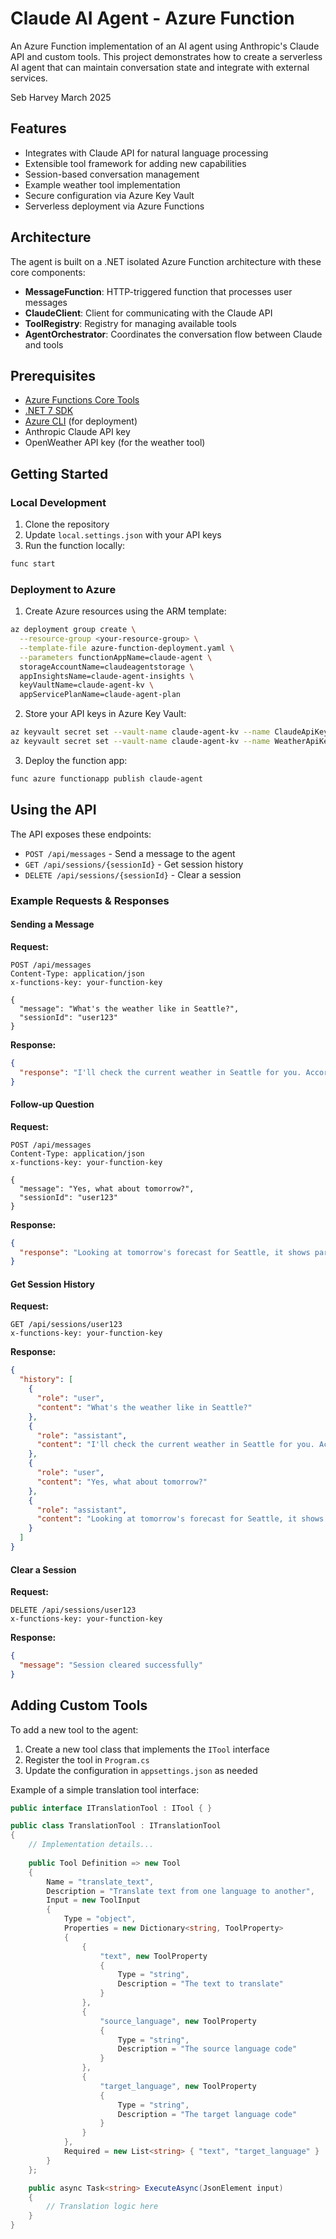 # Claude AI Agent - Azure Function

An Azure Function implementation of an AI agent using Anthropic's Claude API and custom tools. This project demonstrates how to create a serverless AI agent that can maintain conversation state and integrate with external services.

Seb Harvey 
March 2025

## Features

- Integrates with Claude API for natural language processing
- Extensible tool framework for adding new capabilities
- Session-based conversation management
- Example weather tool implementation
- Secure configuration via Azure Key Vault
- Serverless deployment via Azure Functions

## Architecture

The agent is built on a .NET isolated Azure Function architecture with these core components:

- **MessageFunction**: HTTP-triggered function that processes user messages
- **ClaudeClient**: Client for communicating with the Claude API
- **ToolRegistry**: Registry for managing available tools
- **AgentOrchestrator**: Coordinates the conversation flow between Claude and tools

## Prerequisites

- [Azure Functions Core Tools](https://docs.microsoft.com/en-us/azure/azure-functions/functions-run-local)
- [.NET 7 SDK](https://dotnet.microsoft.com/download/dotnet/7.0)
- [Azure CLI](https://docs.microsoft.com/en-us/cli/azure/install-azure-cli) (for deployment)
- Anthropic Claude API key
- OpenWeather API key (for the weather tool)

## Getting Started

### Local Development

1. Clone the repository
2. Update `local.settings.json` with your API keys
3. Run the function locally:

```bash
func start
```

### Deployment to Azure

1. Create Azure resources using the ARM template:

```bash
az deployment group create \
  --resource-group <your-resource-group> \
  --template-file azure-function-deployment.yaml \
  --parameters functionAppName=claude-agent \
  storageAccountName=claudeagentstorage \
  appInsightsName=claude-agent-insights \
  keyVaultName=claude-agent-kv \
  appServicePlanName=claude-agent-plan
```

2. Store your API keys in Azure Key Vault:

```bash
az keyvault secret set --vault-name claude-agent-kv --name ClaudeApiKey --value <your-claude-api-key>
az keyvault secret set --vault-name claude-agent-kv --name WeatherApiKey --value <your-weather-api-key>
```

3. Deploy the function app:

```bash
func azure functionapp publish claude-agent
```

## Using the API

The API exposes these endpoints:

- `POST /api/messages` - Send a message to the agent
- `GET /api/sessions/{sessionId}` - Get session history
- `DELETE /api/sessions/{sessionId}` - Clear a session

### Example Requests & Responses

#### Sending a Message

**Request:**
```http
POST /api/messages
Content-Type: application/json
x-functions-key: your-function-key

{
  "message": "What's the weather like in Seattle?",
  "sessionId": "user123"
}
```

**Response:**
```json
{
  "response": "I'll check the current weather in Seattle for you. According to the weather service, it's currently 52°F (11°C) with light rain. The humidity is at 84% with wind speeds of 8 mph from the southwest. The forecast shows rain continuing throughout the day with temperatures remaining steady. Would you like to know about the weather for the upcoming days as well?"
}
```

#### Follow-up Question

**Request:**
```http
POST /api/messages
Content-Type: application/json
x-functions-key: your-function-key

{
  "message": "Yes, what about tomorrow?",
  "sessionId": "user123"
}
```

**Response:**
```json
{
  "response": "Looking at tomorrow's forecast for Seattle, it shows partly cloudy conditions with temperatures reaching a high of 58°F (14°C) and a low of 48°F (9°C). There's a 30% chance of light showers in the morning, but it should clear up by the afternoon. Wind speeds will be around 5-10 mph. Overall, it looks like a slight improvement over today's weather."
}
```

#### Get Session History

**Request:**
```http
GET /api/sessions/user123
x-functions-key: your-function-key
```

**Response:**
```json
{
  "history": [
    {
      "role": "user",
      "content": "What's the weather like in Seattle?"
    },
    {
      "role": "assistant",
      "content": "I'll check the current weather in Seattle for you. According to the weather service, it's currently 52°F (11°C) with light rain. The humidity is at 84% with wind speeds of 8 mph from the southwest. The forecast shows rain continuing throughout the day with temperatures remaining steady. Would you like to know about the weather for the upcoming days as well?"
    },
    {
      "role": "user",
      "content": "Yes, what about tomorrow?"
    },
    {
      "role": "assistant",
      "content": "Looking at tomorrow's forecast for Seattle, it shows partly cloudy conditions with temperatures reaching a high of 58°F (14°C) and a low of 48°F (9°C). There's a 30% chance of light showers in the morning, but it should clear up by the afternoon. Wind speeds will be around 5-10 mph. Overall, it looks like a slight improvement over today's weather."
    }
  ]
}
```

#### Clear a Session

**Request:**
```http
DELETE /api/sessions/user123
x-functions-key: your-function-key
```

**Response:**
```json
{
  "message": "Session cleared successfully"
}
```

## Adding Custom Tools

To add a new tool to the agent:

1. Create a new tool class that implements the `ITool` interface
2. Register the tool in `Program.cs`
3. Update the configuration in `appsettings.json` as needed

Example of a simple translation tool interface:

```csharp
public interface ITranslationTool : ITool { }

public class TranslationTool : ITranslationTool
{
    // Implementation details...
    
    public Tool Definition => new Tool
    {
        Name = "translate_text",
        Description = "Translate text from one language to another",
        Input = new ToolInput
        {
            Type = "object",
            Properties = new Dictionary<string, ToolProperty>
            {
                {
                    "text", new ToolProperty
                    {
                        Type = "string",
                        Description = "The text to translate"
                    }
                },
                {
                    "source_language", new ToolProperty
                    {
                        Type = "string",
                        Description = "The source language code"
                    }
                },
                {
                    "target_language", new ToolProperty
                    {
                        Type = "string",
                        Description = "The target language code"
                    }
                }
            },
            Required = new List<string> { "text", "target_language" }
        }
    };

    public async Task<string> ExecuteAsync(JsonElement input)
    {
        // Translation logic here
    }
}
```
 